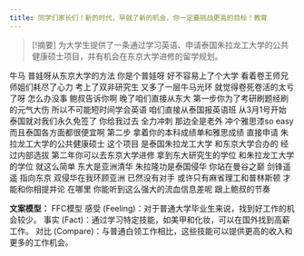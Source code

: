 ```yaml
---
title: 同学们家长们！新的时代，早就了新的机会，你一定要挑战更高的目标！教育 
---
```

 > [!摘要]
为大学生提供了一条通过学习英语、申请泰国朱拉龙工大学的公共健康硕士项目，并有机会在东京大学进修的留学规划。

牛马
普娃呀从东京大学的方法
你是个普娃呀
好不容易上了个大学
看着卷王师兄师姐们耗尽了心力
考上了双非研究生
又多了一层牛马光环
就觉得卷死卷活的太亏了呀
怎么办没事
鲍叔告诉你啊
晚了咱们直接从东大
第一步你为了考研刷题经刷
的元气大伤
所以不可能短时间学会英语
咱们直接从泰国报英语班
从3月1号开始
泰国就对我们永久免签了
你给我过去
全力冲刺
那边全是老外
冲个雅思漆so easy
而且泰国各方面都很便宜啊
第二步
拿着你的本科成绩单和雅思成绩
直接申请
朱拉龙工大学的公共健康硕士
这个项目
是泰国朱拉龙工大学
和东京大学合办的
经过内部选拔
第二年你可以去东京大学进修
拿到东大研究生的学位
和朱拉龙工大学的学位
就这么简单
东大是亚洲清华
朱拉隆功是泰国侵华
你站在曼谷之巅
剑锋遥遥
指向东京
双侵华在我环顾亚洲
已然没有对手
或许只有麻省理工和普林斯顿
才能和你相提并论
在哪里
你能听到这么强大的流血信息差呢
跟上鲍叔的节奏

**文案模型：**
FFC模型
感受 (Feeling)：对于普通大学毕业生来说，找到好工作的机会较少。
事实 (Fact)：通过学习特定技能，如美甲和化妆，可以在国外找到高薪工作。
对比 (Compare)：与普通白领工作相比，这些技能可以提供更高的收入和更多的工作机会。
